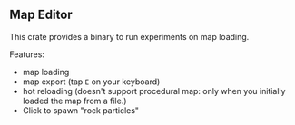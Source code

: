 ## Map Editor

This crate provides a binary to run experiments on map loading.

Features:

- map loading
- map export (tap `E` on your keyboard)
- hot reloading (doesn't support procedural map: only when you initially loaded the map from a file.)
- Click to spawn "rock particles"
